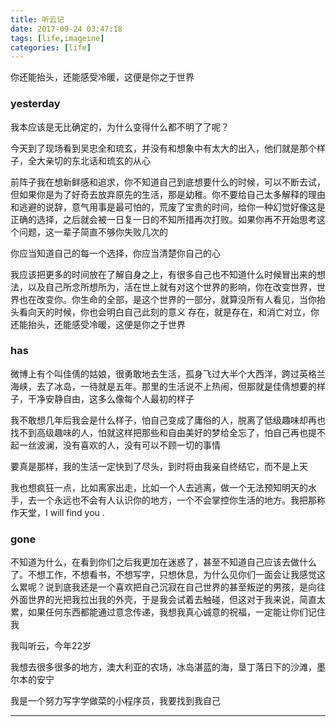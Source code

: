 ```yaml
---
title: 听云记
date: 2017-09-24 03:47:18
tags: [life,imageine]
categories: [life]
---
```

你还能抬头，还能感受冷暖，这便是你之于世界
<!-- more -->
### yesterday
我本应该是无比确定的，为什么变得什么都不明了了呢？

今天到了现场看到吴忠全和琉玄，并没有和想象中有太大的出入，他们就是那个样子，全大亲切的东北话和琉玄的从心

前阵子我在想新鲜感和追求，你不知道自己到底想要什么的时候，可以不断去试，但如果你是为了好奇去放弃原先的生活，那是幼稚。你不要给自己太多解释的理由和逃避的说辞，意气用事是最可怕的，荒废了宝贵的时间，给你一种幻觉好像这是正确的选择，之后就会被一日复一日的不知所措再次打败。如果你再不开始思考这个问题，这一辈子简直不够你失败几次的

你应当知道自己的每一个选择，你应当清楚你自己的心

我应该把更多的时间放在了解自身之上，有很多自己也不知道什么时候冒出来的想法，以及自己所念所想所为，活在世上就有对这个世界的影响，你在改变世界，世界也在改变你。你生命的全部，是这个世界的一部分，就算没所有人看见，当你抬头看向天的时候，你也会明白自己此刻的意义
存在，就是存在，和消亡对立，你还能抬头，还能感受冷暖，这便是你之于世界

### has
微博上有个叫佳倩的姑娘，很勇敢地去生活，孤身飞过大半个大西洋，跨过英格兰海峡，去了冰岛，一待就是五年。那里的生活说不上热闹，但那就是佳倩想要的样子，干净安静自由，这多么像每个人最初的样子

我不敢想几年后我会是什么样子，怕自己变成了庸俗的人，脱离了低级趣味却再也找不到高级趣味的人，怕就这样把那些和自由美好的梦给全忘了，怕自己再也提不起一丝波澜，没有喜欢的人，没有可以不顾一切的事情

要真是那样，我的生活一定快到了尽头，到时将由我亲自终结它，而不是上天

我也想疯狂一点，比如离家出走，比如一个人去逃离，做一个无法预知明天的水手，去一个永远也不会有人认识你的地方，一个不会掌控你生活的地方。我把那称作天堂，I will find you .

### gone
不知道为什么，在看到你们之后我更加在迷惑了，甚至不知道自己应该去做什么了。不想工作，不想看书，不想写字，只想休息，为什么见你们一面会让我感觉这么累呢？说到底我还是一个喜欢把自己沉寂在自己世界的甚至叛逆的男孩，是向往外面世界的光把我拉出我的外壳，于是我会试着去触碰，但这对于我来说，简直太累，如果任何东西都能通过意念传递，我想我真心诚意的祝福，一定能让你们记住我

我叫听云，今年22岁

我想去很多很多的地方，澳大利亚的农场，冰岛湛蓝的海，垦丁落日下的沙滩，墨尔本的安宁

我是一个努力写字学做菜的小程序员，我要找到我自己

------------------------------------------

